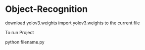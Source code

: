 # Object-Recognition

download yolov3.weights 
import yolov3.weights to the current file

To run Project

python filename.py 
